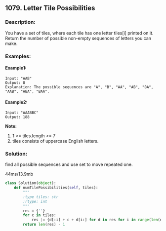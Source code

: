 ## 1079. Letter Tile Possibilities ##
### Description: ###
You have a set of tiles, where each tile has one letter tiles[i] printed on it.  Return the number of possible non-empty sequences of letters you can make.

### Examples: ###
#### Example1: ####
```
Input: "AAB"
Output: 8
Explanation: The possible sequences are "A", "B", "AA", "AB", "BA", "AAB", "ABA", "BAA".
```

#### Example2: ####
```
Input: "AAABBC"
Output: 188
```

**Note:**

1. 1 <= tiles.length <= 7
2. tiles consists of uppercase English letters.

### Solution: ###
find all possible sequences and use set to move repeated one.

44ms/13.9mb
```python
class Solution(object):
    def numTilePossibilities(self, tiles):
        """
        :type tiles: str
        :rtype: int
        """
        res = {''}
        for c in tiles:
            res |= {d[:i] + c + d[i:] for d in res for i in range(len(d)+1)}
        return len(res) - 1
```
